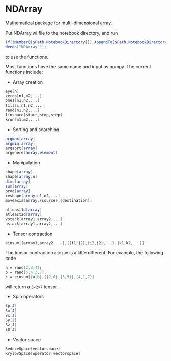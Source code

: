 # NDArray
Mathematical package for multi-dimensional array.

Put NDArray.wl file to the notebook directory, and run
```mathematica
If[!MemberQ[$Path,NotebookDirectory[]],AppendTo[$Path,NotebookDirectory[]]]
Needs["NDArray`"];
```
to use the functions.

Most functions have the same name and input as numpy. The current functions include:
- Array creation
```mathematica
eye[n]
zeros[n1,n2,...]
ones[n1,n2,...]
fill[c,n1,n2,...]
rand[n1,n2,...]
linspace[start,stop,step]
kron[m1,m2,...]
```
- Sorting and searching
```mathematica
argmax[array]
argmin[array]
argsort[array]
argwhere[array,element]
```
- Manipulation
```mathematica
shape[array]
shape[array,n]
dims[array]
sum[array]
prod[array]
reshape[array,n1,n2,...]
moveaxis[array,{source},{destination}]

atleast1d[array]
atleast2d[array]
vstack[array1,array2,...]
hstack[array1,array2,...]
```
- Tensor contraction
```mathematica
einsum[{array1,array2,...},{{i1,j2},{i2,j2},...},{k1,k2,...}]
```
The tensor contraction ```einsum``` is a little different. For example, the following code
```mathematica
a = rand[2,3,4];
b = rand[5,4,3,7];
c = einsum[{a,b},{{2,6},{3,5}},{4,1,7}]
```
will return a ```5×2×7``` tensor.
- Spin operators
```mathematica
Sp[J]
Sm[J]
Sx[J]
Sy[J]
Sz[J]
S0[J]
```
- Vector space
```mathematica
ReduceSpace[vectorspace]
KrylovSpace[operator,vectorspace]
```
